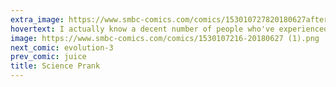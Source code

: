```yaml
---
extra_image: https://www.smbc-comics.com/comics/153010727820180627after.png
hovertext: I actually know a decent number of people who've experienced some version of this. They should create a medal for this sort of thing.
image: https://www.smbc-comics.com/comics/1530107216-20180627 (1).png
next_comic: evolution-3
prev_comic: juice
title: Science Prank
---
```


